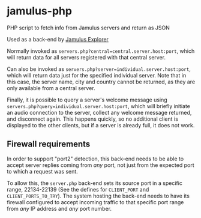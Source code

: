 # jamulus-php
PHP script to fetch info from Jamulus servers and return as JSON

Used as a back-end by [Jamulus Explorer](https://github.com/softins/jamulus-web)

Normally invoked as `servers.php?central=central.server.host:port`, which will
return data for all servers registered with that central server.

Can also be invoked as `servers.php?server=individual.server.host:port`, which will
return data just for the specified individual server. Note that in this case,
the server name, city and country cannot be returned, as they are only available
from a central server.

Finally, it is possible to query a server's welcome message using
`servers.php?query=individual.server.host:port`, which will briefly initiate
an audio connection to the server, collect any welcome message returned,
and disconnect again. This happens quickly, so no additional client is displayed
to the other clients, but if a server is already full, it does not work.

## Firewall requirements

In order to support "port2" detection, this back-end needs to be able to accept
server replies coming from _any_ port, not just from the expected port to which
a request was sent.

To allow this, the `server.php` back-end sets its source port in a specific range,
22134-22139 (See the defines for `CLIENT_PORT` and `CLIENT_PORTS_TO_TRY`).
The system hosting the back-end needs to have its firewall configured to accept incoming
traffic to that specific port range from _any_ IP address and _any_ port number.
